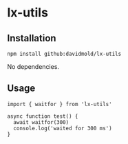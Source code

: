 # lx-utils

## Installation
```
npm install github:davidmold/lx-utils
```
No dependencies.

## Usage
```
import { waitfor } from 'lx-utils'

async function test() {
  await waitfor(300)
  console.log('waited for 300 ms')
}
```
